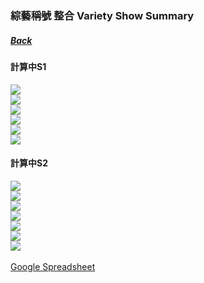 ### 綜藝稱號 整合 Variety Show Summary
##### [Back](HostsCreation.md)

#### 計算中S1
<img src="../../Img/Hosts/VarietySummary/S1_1.jpg" width="vw"><br>
<img src="../../Img/Hosts/VarietySummary/S1_2.jpg" width="vw"><br>
<img src="../../Img/Hosts/VarietySummary/S1_3.jpg" width="vw"><br>
<img src="../../Img/Hosts/VarietySummary/S1_4.jpg" width="vw"><br>
<img src="../../Img/Hosts/VarietySummary/S1_5.jpg" width="vw"><br>
<img src="../../Img/Hosts/VarietySummary/S1_6.jpg" width="vw"><br>

#### 計算中S2
<img src="../../Img/Hosts/VarietySummary/S2_1.jpg" width="vw"><br>
<img src="../../Img/Hosts/VarietySummary/S2_2.jpg" width="vw"><br>
<img src="../../Img/Hosts/VarietySummary/S2_3.jpg" width="vw"><br>
<img src="../../Img/Hosts/VarietySummary/S2_4.jpg" width="vw"><br>
<img src="../../Img/Hosts/VarietySummary/S2_5.jpg" width="vw"><br>
<img src="../../Img/Hosts/VarietySummary/S2_6.jpg" width="vw"><br>
<img src="../../Img/Hosts/VarietySummary/S2_7.jpg" width="vw"><br>
<br>
[Google Spreadsheet](https://docs.google.com/spreadsheets/d/13a7m4Vjenpyance_7NTX4vTJ8Fn2gEd5Xt6GLt85qno/)